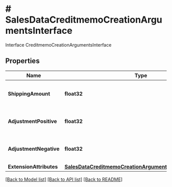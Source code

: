 # # SalesDataCreditmemoCreationArgumentsInterface
Interface CreditmemoCreationArgumentsInterface

## Properties 


Name | Type | Description | Notes
------------ | ------------- | ------------- | -------------
**ShippingAmount**| **float32** | Credit memo shipping amount.  | [optional]
**AdjustmentPositive**| **float32** | Credit memo positive adjustment.  | [optional]
**AdjustmentNegative**| **float32** | Credit memo negative adjustment.  | [optional]
**ExtensionAttributes**| [**SalesDataCreditmemoCreationArgumentsExtensionInterface**](SalesDataCreditmemoCreationArgumentsExtensionInterface.md) |   | [optional]


[[Back to Model list]](../../README.md#models) [[Back to API list]](../../README.md#endpoints) [[Back to README]](../../README.md)

